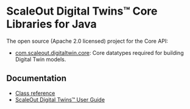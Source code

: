 # ScaleOut Digital Twins&trade; Core Libraries for Java

The open source (Apache 2.0 licensed) project for the Core API:

- [com.scaleout.digitaltwin.core](https://repo.scaleoutsoftware.com/#artifact/com.scaleoutsoftware.digitaltwin/core): Core datatypes required for building Digital Twin models.


## Documentation
- [Class reference](https://scaleoutsoftware.github.io/JavaDigitalTwinCore/)
- [ScaleOut Digital Twins&trade; User Guide](https://static.scaleoutsoftware.com/docs/digital_twin_user_guide/index.html)